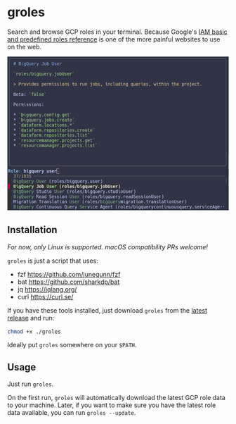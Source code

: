 # groles

Search and browse GCP roles in your terminal. Because Google's [IAM basic and predefined
roles reference](https://cloud.google.com/iam/docs/understanding-roles) is one of the
more painful websites to use on the web.

![Screenshot](./screenshot.png)

## Installation

_For now, only Linux is supported. macOS compatibility PRs welcome!_

`groles` is just a script that uses:

* fzf <https://github.com/junegunn/fzf>
* bat <https://github.com/sharkdp/bat>
* jq <https://jqlang.org/>
* curl <https://curl.se/>

If you have these tools installed, just download `groles` from the [latest
release](https://github.com/pcrock-thmdo/flyscrape-test/releases/tag/v0.1.1) and run:

```bash
chmod +x ./groles
```

Ideally put `groles` somewhere on your `$PATH`.

## Usage

Just run `groles`.

On the first run, `groles` will automatically download the latest GCP role data to your
machine. Later, if you want to make sure you have the latest role data available, you
can run `groles --update`.

